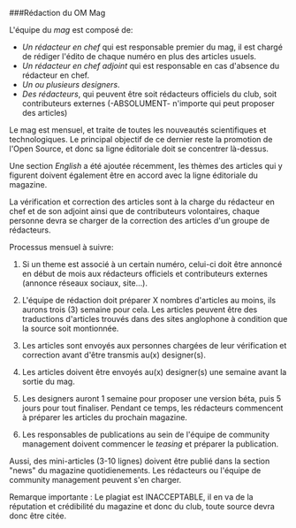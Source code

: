 ###Rédaction du OM Mag

L'équipe du *mag* est composé de:

- *Un rédacteur en chef* qui est responsable premier du mag, il est chargé de rédiger l'édito de chaque numéro en plus des articles usuels.
- *Un rédacteur en chef adjoint* qui est responsable en cas d'absence du rédacteur en chef.
- *Un ou plusieurs designers*.
- *Des rédacteurs*, qui peuvent être soit rédacteurs officiels du club, soit contributeurs externes (-ABSOLUMENT- n'importe qui peut proposer des articles)

Le mag est mensuel, et traite de toutes les nouveautés scientifiques et technologiques. Le principal objectif de ce dernier reste la promotion de l'Open Source, et donc sa ligne éditoriale doit se concentrer là-dessus.

Une section *English* a été ajoutée récemment, les thèmes des articles qui y figurent doivent également être en accord avec la ligne éditoriale du magazine.

La vérification et correction des articles sont à la charge du rédacteur en chef et de son adjoint ainsi que de contributeurs volontaires, chaque personne devra se charger de la correction des articles d'un groupe de rédacteurs.

Processus mensuel à suivre:

1. Si un theme est associé à un certain numéro, celui-ci doit être annoncé en début de mois aux rédacteurs officiels et contributeurs externes (annonce réseaux sociaux, site...).

2. L'équipe de rédaction doit préparer X nombres d'articles au moins, ils aurons trois (3) semaine pour cela. Les articles peuvent être des traductions d'articles trouvés dans des sites anglophone à condition que la source soit montionnée.

3. Les articles sont envoyés aux personnes chargées de leur vérification et correction avant d'être transmis au(x) designer(s).

4. Les articles doivent être envoyés au(x) designer(s) une semaine avant la sortie du mag.

5. Les designers auront 1 semaine pour proposer une version béta, puis 5 jours pour tout finaliser. Pendant ce temps, les rédacteurs commencent à préparer les articles du prochain magazine.

6. Les responsables de publications au sein de l'équipe de community management doivent commencer le *teasing* et préparer la publication.
 

Aussi, des mini-articles (3-10 lignes) doivent être publié dans la section "news" du magazine quotidienements. Les rédacteurs ou l'équipe de community management peuvent s'en charger.

Remarque importante : Le plagiat est INACCEPTABLE, il en va de la réputation et crédibilité du magazine et donc du club, toute source devra donc être citée.


